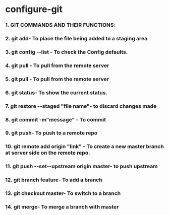 # configure-git
### 1. GIT COMMANDS AND THEIR FUNCTIONS:
### 2. git add- To place the file being added to a staging area
### 3. git config --list - To check the Config defaults.
### 4. git pull - To pull from the remote server
### 5. git pull - To pull from the remote server
### 6. git status- To show the current status.
### 7. git restore --staged "file name"- to discard changes made
### 8. git commit -m"message" - To commit 
### 9. git push- To push to a remote repo
### 10. git remote add origin "link" - To create a new master branch at server side on the remote repo.
### 11. git push --set--upstream origin master- to push upstream
### 12. git branch feature- To add a branch
### 13. git checkout master- To switch to a branch
### 14. git merge- To merge a branch with master
